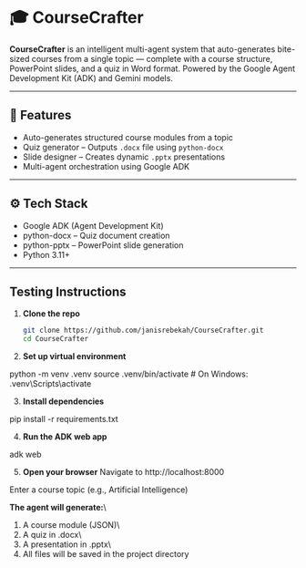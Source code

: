 # 🎓 CourseCrafter

**CourseCrafter** is an intelligent multi-agent system that auto-generates bite-sized courses from a single topic — complete with a course structure, PowerPoint slides, and a quiz in Word format. Powered by the Google Agent Development Kit (ADK) and Gemini models.

---

## 🚀 Features

-  Auto-generates structured course modules from a topic  
-  Quiz generator – Outputs `.docx` file using `python-docx`  
-  Slide designer – Creates dynamic `.pptx` presentations  
-  Multi-agent orchestration using Google ADK

---

## ⚙️ Tech Stack

- Google ADK (Agent Development Kit)
- python-docx – Quiz document creation
- python-pptx – PowerPoint slide generation
- Python 3.11+

---

## Testing Instructions

1. **Clone the repo**
   ```bash
   git clone https://github.com/janisrebekah/CourseCrafter.git
   cd CourseCrafter
   
2. **Set up virtual environment**

python -m venv .venv
source .venv/bin/activate  # On Windows: .venv\Scripts\activate

3. **Install dependencies**

pip install -r requirements.txt

4. **Run the ADK web app**
   
adk web

5. **Open your browser**
Navigate to http://localhost:8000

Enter a course topic (e.g., Artificial Intelligence)

**The agent will generate:**\
1. A course module (JSON)\
2. A quiz in .docx\
3. A presentation in .pptx\
4. All files will be saved in the project directory


